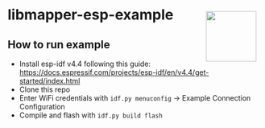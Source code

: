 # libmapper-esp-example <img style="float:right;padding:10px" src="http://libmapper.github.io/images/libmapper_logo_black_512px.png" width="100">

## How to run example
* Install esp-idf v4.4 following this guide: https://docs.espressif.com/projects/esp-idf/en/v4.4/get-started/index.html
* Clone this repo
* Enter WiFi credentials with `idf.py menuconfig` -> Example Connection Configuration 
* Compile and flash with `idf.py build flash`
